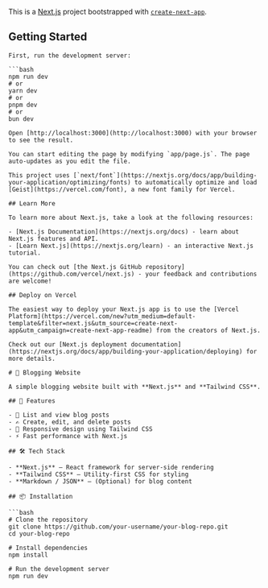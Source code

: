 This is a [Next.js](https://nextjs.org) project bootstrapped with [`create-next-app`](https://github.com/vercel/next.js/tree/canary/packages/create-next-app).

## Getting Started

<!-- First, run the development server:

```bash
npm run dev
# or
yarn dev
# or
pnpm dev
# or
bun dev -->
```
First, run the development server:

```bash
npm run dev
# or
yarn dev
# or
pnpm dev
# or
bun dev

Open [http://localhost:3000](http://localhost:3000) with your browser to see the result.

You can start editing the page by modifying `app/page.js`. The page auto-updates as you edit the file.

This project uses [`next/font`](https://nextjs.org/docs/app/building-your-application/optimizing/fonts) to automatically optimize and load [Geist](https://vercel.com/font), a new font family for Vercel.

## Learn More

To learn more about Next.js, take a look at the following resources:

- [Next.js Documentation](https://nextjs.org/docs) - learn about Next.js features and API.
- [Learn Next.js](https://nextjs.org/learn) - an interactive Next.js tutorial.

You can check out [the Next.js GitHub repository](https://github.com/vercel/next.js) - your feedback and contributions are welcome!

## Deploy on Vercel

The easiest way to deploy your Next.js app is to use the [Vercel Platform](https://vercel.com/new?utm_medium=default-template&filter=next.js&utm_source=create-next-app&utm_campaign=create-next-app-readme) from the creators of Next.js.

Check out our [Next.js deployment documentation](https://nextjs.org/docs/app/building-your-application/deploying) for more details.

# 📝 Blogging Website

A simple blogging website built with **Next.js** and **Tailwind CSS**.

## 🚀 Features

- 📰 List and view blog posts
- ✍️ Create, edit, and delete posts
- 📱 Responsive design using Tailwind CSS
- ⚡ Fast performance with Next.js

## 🛠 Tech Stack

- **Next.js** – React framework for server-side rendering
- **Tailwind CSS** – Utility-first CSS for styling
- **Markdown / JSON** – (Optional) for blog content

## 📦 Installation

```bash
# Clone the repository
git clone https://github.com/your-username/your-blog-repo.git
cd your-blog-repo

# Install dependencies
npm install

# Run the development server
npm run dev
